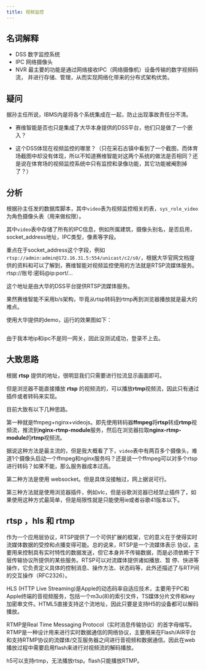 ```yaml
---
title: 视频监控
---
```


## 名词解释

- DSS  数字监控系统
- IPC 网络摄像头
- NVR 最主要的功能是通过网络接收IPC（网络摄像机）设备传输的数字视频码流， 并进行存储、管理，从而实现网络化带来的分布式架构优势。

## 疑问

据孙主任所说，IBMS内是将各个系统集成在一起，防止出现事故责任分不清。

- 赛维智能是否也只是集成了大华本身提供的DSS平台，他们只是做了一个嵌入？

- 这个DSS体现在视频监控的哪里？（只在采石古镇中看到了一个截图，而体育场截图中却没有体现，所以不知道赛维智能对这两个系统的做法是否相同？还是说在体育场的视频监控系统中只有监控和录像功能，其它功能被阉割掉了？）

  

## 分析

根据孙主任发的数据库脚本，其中`video`表为视频监控相关的表，`sys_role_video`为角色摄像头表（用来做权限）。

其中`video`表中存储了所有的IPC信息，例如所属建筑，摄像头别名，是否启用，socket_address地址，IPC类型，像素等字段。



重点在于socket_address这个字段，例如`rtsp://admin:admin@172.16.31.5:554/unicast/c2/s0/`，根据大华官网文档提供的资料和可以了解到，赛维智能对视频监控使用的方法就是RTSP流媒体服务。rtsp://账号:密码@ip:port/...

这个地址是由大华的DSS平台提供RTSP流媒体服务。



果然赛维智能不采用b/s架构，毕竟从rtsp转码到rtmp再到浏览器播放就是最大的难点。

使用大华提供的demo，运行的效果图如下：

<img :src="$withBase('/others/sdk/sdk-video.jpg')">

由于我本地ip和ipc不是同一网关，因此没测试成功，登录不上去。

## 大致思路

根据 **rtsp** 提供的地址，很明显我们只需要进行拉流显示画面即可。



但是浏览器不能直接播放 **rtsp** 的视频流的，可以播放**rtmp**视频流，因此只有通过插件或者转码来实现。



目前大致有以下几种思路。



第一种就是ffmpeg+nginx+videojs。即先使用转码器**ffmpeg**将**rtsp**转成**rtmp**视频流，推流到**nginx-rtmp-module**服务，然后在浏览器拉取**nginx-rtmp-module**的**rtmp**视频流。



据说这种方法是最主流的，但是我大概看了下，`video`表中有两百多个摄像头，难道1个摄像头启动一个ffmpeg和nginx服务吗？还是说一个ffmpeg可以对多个rtsp进行转码？如果不能，那么服务器成本过高。



第二种方法是使用 websocket。但是具体没接触过，网上据说可行。



第三种方法就是使用浏览器插件，例如vlc，但是谷歌浏览器已经禁止插件了，如果使用这种方式最简单，但是局限性就是只能使用ie或者谷歌41版本以下。





##  **rtsp** ，hls 和 **rtmp** 

作为一个应用层协议，RTSP提供了一个可供扩展的框架，它的意义在于使得实时流媒体数据的受控和点播变得可能。总的说来，RTSP是一个流媒体表示 协议，主要用来控制具有实时特性的数据发送，但它本身并不传输数据，而是必须依赖于下层传输协议所提供的某些服务。RTSP可以对流媒体提供诸如播放、暂 停、快进等操作，它负责定义具体的控制消息、操作方法、状态码等，此外还描述了与RTP间的交互操作（RFC2326）。



HLS (HTTP Live Streaming)是Apple的动态码率自适应技术，主要用于PC和Apple终端的音视频服务，包括一个m3u(8)的索引文件，TS媒体分片文件和key加密串文件。HTML5直接支持这个流地址，因此只要是支持H5的设备都可以解码播放。



RTMP是Real Time Messaging Protocol（实时消息传输协议）的首字母缩写。RTMP是一种设计用来进行实时数据通信的网络协议，主要用来在Flash/AIR平台和支持RTMP协议的流媒体/交互服务器之间进行音视频和数据通信。因此在web播放过程中需要启用flash来进行对视频流的解码播放。



h5可以支持rtmp，无法播放rtsp。flash只能播放RTMP。

